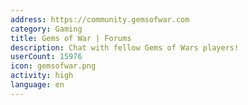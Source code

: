 ```yaml
---
address: https://community.gemsofwar.com
category: Gaming
title: Gems of War | Forums
description: Chat with fellow Gems of Wars players!
userCount: 15976
icon: gemsofwar.png
activity: high
language: en
---
```

